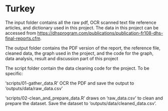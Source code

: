 # Turkey

The input folder contains all the raw pdf, OCR scanned text file reference articles, and dictionary used in this project. The data in this project can be accessed from https://dhsprogram.com/publications/publication-fr108-dhs-final-reports.cfm.

The output folder contains the PDF version of the report, the reference file, cleaned data, the graph used in the project, and the code for the graph, data analysis, result and discussion part of this project 

The script folder contain the data cleaning code for the project. To be specific:

‘scripts/01-gather_data.R’ OCR the PDF and save the output to ‘outputs/data/raw_data.csv’

‘scripts/02-clean_and_prepare_data.R’ draws on ‘raw_data.csv’ to clean and prepare the dataset. Save the dataset to ‘outputs/data/cleaned_data.csv’.
